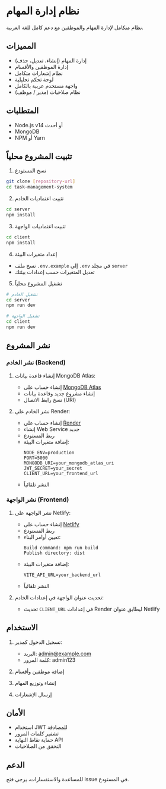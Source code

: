 # نظام إدارة المهام

نظام متكامل لإدارة المهام والموظفين مع دعم كامل للغة العربية.

## المميزات

- إدارة المهام (إنشاء، تعديل، حذف)
- إدارة الموظفين والأقسام
- نظام إشعارات متكامل
- لوحة تحكم تحليلية
- واجهة مستخدم عربية بالكامل
- نظام صلاحيات (مدير / موظف)

## المتطلبات

- Node.js v14 أو أحدث
- MongoDB
- NPM أو Yarn

## تثبيت المشروع محلياً

1. نسخ المستودع
```bash
git clone [repository-url]
cd task-management-system
```

2. تثبيت اعتماديات الخادم
```bash
cd server
npm install
```

3. تثبيت اعتماديات الواجهة
```bash
cd client
npm install
```

4. إعداد متغيرات البيئة
- نسخ ملف `.env.example` إلى `.env` في مجلد `server`
- تعديل المتغيرات حسب إعدادات بيئتك

5. تشغيل المشروع محلياً
```bash
# تشغيل الخادم
cd server
npm run dev

# تشغيل الواجهة
cd client
npm run dev
```

## نشر المشروع

### نشر الخادم (Backend)

1. إنشاء قاعدة بيانات MongoDB Atlas:
   - إنشاء حساب على [MongoDB Atlas](https://www.mongodb.com/cloud/atlas)
   - إنشاء مشروع جديد وقاعدة بيانات
   - نسخ رابط الاتصال (URI)

2. نشر الخادم على Render:
   - إنشاء حساب على [Render](https://render.com)
   - إنشاء Web Service جديد
   - ربط المستودع
   - إضافة متغيرات البيئة:
     ```
     NODE_ENV=production
     PORT=5000
     MONGODB_URI=your_mongodb_atlas_uri
     JWT_SECRET=your_secret
     CLIENT_URL=your_frontend_url
     ```
   - النشر تلقائياً

### نشر الواجهة (Frontend)

1. نشر الواجهة على Netlify:
   - إنشاء حساب على [Netlify](https://www.netlify.com)
   - ربط المستودع
   - تعيين أوامر البناء:
     ```
     Build command: npm run build
     Publish directory: dist
     ```
   - إضافة متغيرات البيئة:
     ```
     VITE_API_URL=your_backend_url
     ```
   - النشر تلقائياً

2. تحديث عنوان الواجهة في إعدادات الخادم:
   - تحديث `CLIENT_URL` في إعدادات Render ليطابق عنوان Netlify

## الاستخدام

1. تسجيل الدخول كمدير:
   - البريد: admin@example.com
   - كلمة المرور: admin123

2. إضافة موظفين وأقسام
3. إنشاء وتوزيع المهام
4. إرسال الإشعارات

## الأمان

- استخدام JWT للمصادقة
- تشفير كلمات المرور
- حماية نقاط النهاية API
- التحقق من الصلاحيات

## الدعم

للمساعدة والاستفسارات، يرجى فتح issue في المستودع.

